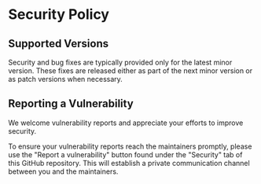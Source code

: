 # Security Policy

## Supported Versions

Security and bug fixes are typically provided only for the latest minor version. These fixes are released either as part of the next minor version or as patch versions when necessary.

## Reporting a Vulnerability

We welcome vulnerability reports and appreciate your efforts to improve security.

To ensure your vulnerability reports reach the maintainers promptly, please use the "Report a vulnerability" button found under the "Security" tab of this GitHub repository. This will establish a private communication channel between you and the maintainers.

